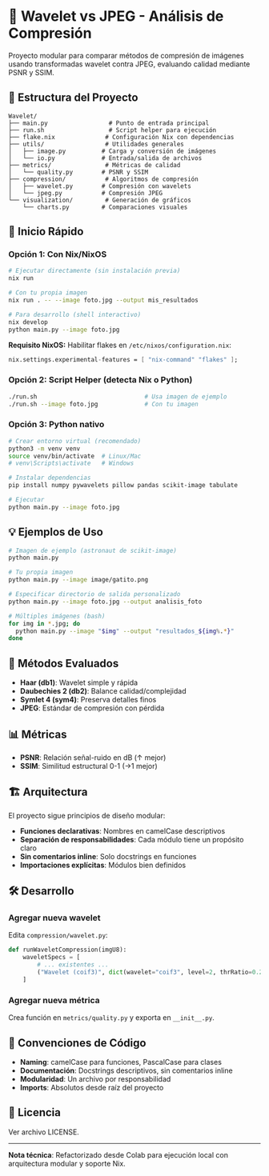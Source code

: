 # 🌊 Wavelet vs JPEG - Análisis de Compresión

Proyecto modular para comparar métodos de compresión de imágenes usando transformadas wavelet contra JPEG, evaluando calidad mediante PSNR y SSIM.

## 📁 Estructura del Proyecto

```
Wavelet/
├── main.py                 # Punto de entrada principal
├── run.sh                  # Script helper para ejecución
├── flake.nix              # Configuración Nix con dependencias
├── utils/                 # Utilidades generales
│   ├── image.py          # Carga y conversión de imágenes
│   └── io.py             # Entrada/salida de archivos
├── metrics/               # Métricas de calidad
│   └── quality.py        # PSNR y SSIM
├── compression/           # Algoritmos de compresión
│   ├── wavelet.py        # Compresión con wavelets
│   └── jpeg.py           # Compresión JPEG
└── visualization/         # Generación de gráficos
    └── charts.py         # Comparaciones visuales
```

## 🚀 Inicio Rápido

### Opción 1: Con Nix/NixOS

```bash
# Ejecutar directamente (sin instalación previa)
nix run

# Con tu propia imagen
nix run . -- --image foto.jpg --output mis_resultados

# Para desarrollo (shell interactivo)
nix develop
python main.py --image foto.jpg
```

**Requisito NixOS:** Habilitar flakes en `/etc/nixos/configuration.nix`:
```nix
nix.settings.experimental-features = [ "nix-command" "flakes" ];
```

### Opción 2: Script Helper (detecta Nix o Python)

```bash
./run.sh                              # Usa imagen de ejemplo
./run.sh --image foto.jpg             # Con tu imagen
```

### Opción 3: Python nativo

```bash
# Crear entorno virtual (recomendado)
python3 -m venv venv
source venv/bin/activate  # Linux/Mac
# venv\Scripts\activate   # Windows

# Instalar dependencias
pip install numpy pywavelets pillow pandas scikit-image tabulate

# Ejecutar
python main.py --image foto.jpg
```

## 💡 Ejemplos de Uso

```bash
# Imagen de ejemplo (astronaut de scikit-image)
python main.py

# Tu propia imagen
python main.py --image image/gatito.png

# Especificar directorio de salida personalizado
python main.py --image foto.jpg --output analisis_foto

# Múltiples imágenes (bash)
for img in *.jpg; do
  python main.py --image "$img" --output "resultados_${img%.*}"
done
```

## 🔬 Métodos Evaluados

- **Haar (db1)**: Wavelet simple y rápida
- **Daubechies 2 (db2)**: Balance calidad/complejidad
- **Symlet 4 (sym4)**: Preserva detalles finos
- **JPEG**: Estándar de compresión con pérdida

## 📊 Métricas

- **PSNR**: Relación señal-ruido en dB (↑ mejor)
- **SSIM**: Similitud estructural 0-1 (→1 mejor)

## 🏗️ Arquitectura

El proyecto sigue principios de diseño modular:

- **Funciones declarativas**: Nombres en camelCase descriptivos
- **Separación de responsabilidades**: Cada módulo tiene un propósito claro
- **Sin comentarios inline**: Solo docstrings en funciones
- **Importaciones explícitas**: Módulos bien definidos

## 🛠️ Desarrollo

### Agregar nueva wavelet

Edita `compression/wavelet.py`:

```python
def runWaveletCompression(imgU8):
    waveletSpecs = [
        # ... existentes ...
        ("Wavelet (coif3)", dict(wavelet="coif3", level=2, thrRatio=0.20)),
    ]
```

### Agregar nueva métrica

Crea función en `metrics/quality.py` y exporta en `__init__.py`.

## 📝 Convenciones de Código

- **Naming**: camelCase para funciones, PascalCase para clases
- **Documentación**: Docstrings descriptivos, sin comentarios inline
- **Modularidad**: Un archivo por responsabilidad
- **Imports**: Absolutos desde raíz del proyecto

## 📄 Licencia

Ver archivo LICENSE.

---

**Nota técnica**: Refactorizado desde Colab para ejecución local con arquitectura modular y soporte Nix.
